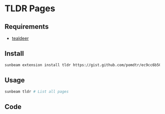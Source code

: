 # TLDR Pages

## Requirements

- [tealdeer](https://github.com/dbrgn/tealdeer)

## Install

```bash
sunbeam extension install tldr https://gist.github.com/pomdtr/ec9cc6b505f973f924bf025e1998cbf9
```

## Usage

```bash
sunbeam tldr # List all pages
```

## Code

<script src="https://gist.github.com/pomdtr/ec9cc6b505f973f924bf025e1998cbf9.js"></script>
